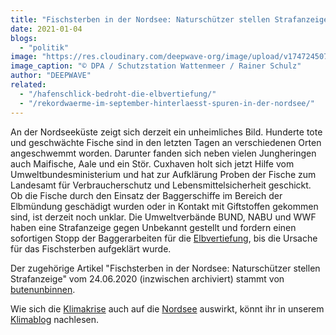 ```yaml
---
title: "Fischsterben in der Nordsee: Naturschützer stellen Strafanzeige"
date: 2021-01-04
blogs: 
  - "politik"
image: "https://res.cloudinary.com/deepwave-org/image/upload/v1747245072/deepwave.org/dpa-4994__v-1280x720_c-1592996576188.jpg"
image_caption: "© DPA / Schutzstation Wattenmeer / Rainer Schulz"
author: "DEEPWAVE"
related: 
  - "/hafenschlick-bedroht-die-elbvertiefung/"
  - "/rekordwaerme-im-september-hinterlaesst-spuren-in-der-nordsee/"
---
```


An der Nordseeküste zeigt sich derzeit ein unheimliches Bild. Hunderte tote und geschwächte Fische sind in den letzten Tagen an verschiedenen Orten angeschwemmt worden. Darunter fanden sich neben vielen Jungheringen auch Maifische, Aale und ein Stör. Cuxhaven holt sich jetzt Hilfe vom Umweltbundesministerium und hat zur Aufklärung Proben der Fische zum Landesamt für Verbraucherschutz und Lebensmittelsicherheit geschickt. Ob die Fische durch den Einsatz der Baggerschiffe im Bereich der Elbmündung geschädigt wurden oder in Kontakt mit Giftstoffen gekommen sind, ist derzeit noch unklar. Die Umweltverbände BUND, NABU und WWF haben eine Strafanzeige gegen Unbekannt gestellt und fordern einen sofortigen Stopp der Baggerarbeiten für die [Elbvertiefung](https://www.deepwave.org/hafenschlick-bedroht-die-elbvertiefung/), bis die Ursache für das Fischsterben aufgeklärt wurde.

Der zugehörige Artikel "Fischsterben in der Nordsee: Naturschützer stellen Strafanzeige" vom 24.06.2020 (inzwischen archiviert) stammt von [butenunbinnen](https://www.butenunbinnen.de/).

Wie sich die [Klimakrise](https://www.deepwave.org/die-ozeane/klimawandel/) auch auf die [Nordsee](https://www.deepwave.org/rekordwaerme-im-september-hinterlaesst-spuren-in-der-nordsee/) auswirkt, könnt ihr in unserem [Klimablog](https://www.deepwave.org/blogs/klima/) nachlesen.
